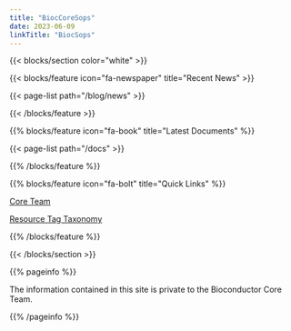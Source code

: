 ```yaml
---
title: "BiocCoreSops"
date: 2023-06-09
linkTitle: "BiocSops"
---
```

{{< blocks/section color="white" >}}

{{< blocks/feature  icon="fa-newspaper" title="Recent News" >}}

{{< page-list path="/blog/news" >}}

{{< /blocks/feature >}}

{{% blocks/feature icon="fa-book" title="Latest Documents" %}}

{{< page-list path="/docs" >}}

{{% /blocks/feature %}}

{{% blocks/feature icon="fa-bolt" title="Quick Links" %}}
<p style="text-align:left;margin-bottom:0;">
    <a href="/docs/governance/contacts">Core Team</a>
</p>
<p style="text-align:left;margin-bottom:0;">
    <a href="/docs/governance/resource-tags">Resource Tag Taxonomy</a>
</p>

{{% /blocks/feature %}}

{{< /blocks/section >}}

{{% pageinfo %}}
<p>The information contained in this site is private to the Bioconductor Core Team.</p>
{{% /pageinfo %}}
